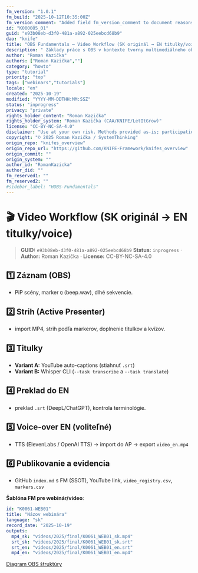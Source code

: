 ```yaml
---
fm_version: "1.0.1"
fm_build: "2025-10-12T10:35:00Z"
fm_version_comment: "Added field fm_version_comment to document reasons for FM updates"
id: "K000085_01"
guid: "e93b08eb-d3f0-481a-a892-025eebcd68b9"
dao: "knife"
title: "OBS Fundamentals – Video Workflow (SK originál → EN titulky/voice"
description: " Základy práce s OBS v kontexte tvorny multimediálneho obsahu"
author: "Roman Kazička"
authors: ["Roman Kazička",""]
category: "howto"
type: "tutorial"
priority: "top"
tags: ["webinars","tutorials"]
locale: "en"
created: "2025-10-19"
modified: "YYYY-MM-DDTHH:MM:SSZ"
status: "inprogress"
privacy: "private"
rights_holder_content: "Roman Kazička"
rights_holder_system: "Roman Kazička (CAA/KNIFE/LetItGrow)"
license: "CC-BY-NC-SA-4.0"
disclaimer: "Use at your own risk. Methods provided as-is; participation is voluntary and context-aware."
copyright: "© 2025 Roman Kazička / SystemThinking"
origin_repo: "knifes_overview"
origin_repo_url: "https://github.com/KNIFE-Framework/knifes_overview"
origin_commit: ""
origin_system: ""
author_id: "RomanKazicka"
author_did: ""
fm_reserved1: ""
fm_reserved2: ""
#sidebar_label: "HOBS-Fundamentals"
---
```

# 🎬 Video Workflow (SK originál → EN titulky/voice)

<!-- fm-visible: start -->
> **GUID:** `e93b08eb-d3f0-481a-a892-025eebcd68b9`
> **Status:** `inprogress` · **Author:** Roman Kazička · **License:** CC-BY-NC-SA-4.0
<!-- fm-visible: end -->

## 1️⃣ Záznam (OBS)
- PiP scény, marker `Q` (beep.wav), dlhé sekvencie.

## 2️⃣ Strih (Active Presenter)
- import MP4, strih podľa markerov, doplnenie titulkov a kvízov.

## 3️⃣ Titulky
- **Variant A:** YouTube auto-captions (stiahnuť `.srt`)
- **Variant B:** Whisper CLI (`--task transcribe` a `--task translate`)

## 4️⃣ Preklad do EN
- preklad `.srt` (DeepL/ChatGPT), kontrola terminológie.

## 5️⃣ Voice-over EN (voliteľné)
- TTS (ElevenLabs / OpenAI TTS) → import do AP → export `video_en.mp4`

## 6️⃣ Publikovanie a evidencia
- GitHub `index.md` s FM (SSOT), YouTube link, `video_registry.csv`, `markers.csv`

**Šablóna FM pre webinár/video**:
```yaml
id: "K0061-WEB01"
title: "Názov webinára"
language: "sk"
record_date: "2025-10-19"
outputs:
  mp4_sk: "videos/2025/final/K0061_WEB01_sk.mp4"
  srt_sk: "videos/2025/final/K0061_WEB01_sk.srt"
  srt_en: "videos/2025/final/K0061_WEB01_en.srt"
  mp4_en: "videos/2025/final/K0061_WEB01_en.mp4"
```

[Diagram OBS štruktúry](../OBS-Structure.drawio)
